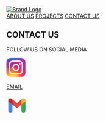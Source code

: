 <!DOCTYPE html>
<html lang="en">
    
<head>
<link rel="stylesheet" type="text/css" href="h.css" />
</head>
    
<body>
    <nav>
        <div id="brand-logo">
            <a href="index.html" target="_self">
                <img src="images/igem-logo.png" alt="Brand Logo" />
            </a>
        </div>
        <div id="links" classes=".questrail-regular">
            <a href="about.html" target="_self">ABOUT US</a>
            <a href="projects.html" target="_self">PROJECTS</a>
            <a href="contact.html" target="_self">CONTACT US</a>
        </div>
    </nav>
<p>


    
<h2><b>CONTACT US</h2></b>
</p>

<div id="content">
<div class="left">
    <p>FOLLOW US ON SOCIAL MEDIA</p>
<div class="container">
  <a href="https://www.instagram.com/umarylandigem/">
  <img class="image" src="insta.png" width =50px height=50px>
 </div>  
</div>
</div>

<div id="content">

<div class="right">

<p>EMAIL</p>
<div class="container">
  <a href="mailto:umarylandigem@gmail.com"> 
  <img class="image" src="mail.png" width =55px height=55px>
    </div>
</div>
</div>


</body>

</html>
    
